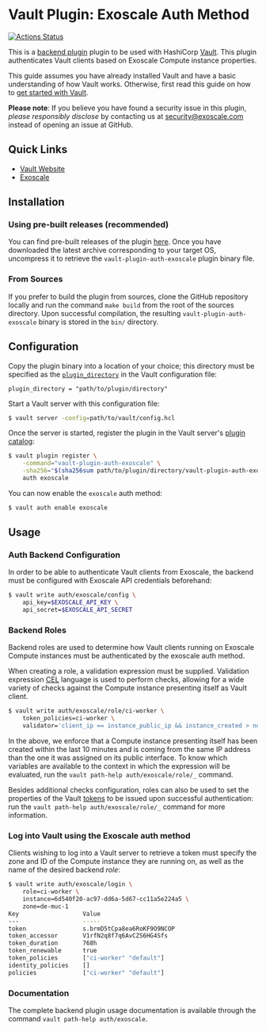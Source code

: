 # Vault Plugin: Exoscale Auth Method

[![Actions Status](https://github.com/exoscale/vault-plugin-auth-exoscale/workflows/CI/badge.svg?branch=master)](https://github.com/exoscale/vault-plugin-auth-exoscale/actions?query=workflow%3ACI+branch%3Amaster)

This is a [backend plugin][vault-doc-plugins] plugin to be used with HashiCorp [Vault](https://www.vaultproject.io/). This plugin authenticates Vault clients based on Exoscale Compute instance properties.

This guide assumes you have already installed Vault and have a basic understanding of how Vault works. Otherwise, first read this guide on how to [get started with Vault][vault-doc-intro].

**Please note**: If you believe you have found a security issue in this plugin, _please responsibly disclose_ by contacting us at [security@exoscale.com](mailto:security@exoscale.com) instead of opening an issue at GitHub.


## Quick Links

- [Vault Website](https://www.vaultproject.io)
- [Exoscale](https://www.exoscale.com/)


## Installation

### Using pre-built releases (recommended)

You can find pre-built releases of the plugin [here][gh-releases]. Once you have downloaded the latest archive corresponding to your target OS, uncompress it to retrieve the `vault-plugin-auth-exoscale` plugin binary file.


### From Sources

If you prefer to build the plugin from sources, clone the GitHub repository locally and run the command `make build` from the root of the sources directory. Upon successful compilation, the resulting `vault-plugin-auth-exoscale` binary is stored in the `bin/` directory.


## Configuration

Copy the plugin binary into a location of your choice; this directory must be specified as the [`plugin_directory`][vault-doc-plugin-dir] in the Vault configuration file:

```hcl
plugin_directory = "path/to/plugin/directory"
```

Start a Vault server with this configuration file:

```sh
$ vault server -config=path/to/vault/config.hcl
```

Once the server is started, register the plugin in the Vault server's [plugin catalog][vault-doc-plugin-catalog]:

```sh
$ vault plugin register \
    -command="vault-plugin-auth-exoscale" \
    -sha256="$(sha256sum path/to/plugin/directory/vault-plugin-auth-exoscale | cut -d " " -f 1)" \
    auth exoscale
```

You can now enable the `exoscale` auth method:

```sh
$ vault auth enable exoscale
```


## Usage

### Auth Backend Configuration

In order to be able to authenticate Vault clients from Exoscale, the backend must be configured with Exoscale API credentials beforehand:

```sh
$ vault write auth/exoscale/config \
    api_key=$EXOSCALE_API_KEY \
    api_secret=$EXOSCALE_API_SECRET
```


### Backend Roles

Backend roles are used to determine how Vault clients running on Exoscale Compute instances must be authenticated by the exoscale auth method.

When creating a role, a validation expression must be supplied. Validation expression [CEL][cel] language is used to perform checks, allowing for a wide variety of checks against the Compute instance presenting itself as Vault client.


```sh
$ vault write auth/exoscale/role/ci-worker \
    token_policies=ci-worker \
    validator='client_ip == instance_public_ip && instance_created > now - duration("10m")'
```

In the above, we enforce that a Compute instance presenting itself has been created within the last 10 minutes and is coming from the same IP address than the one it was assigned on its public interface. To know which variables are available to the context in which the expression will be evaluated, run the `vault path-help auth/exoscale/role/_` command.

Besides additional checks configuration, roles can also be used to set the properties of the Vault [tokens][vault-doc-tokens] to be issued upon successful authentication: run the `vault path-help auth/exoscale/role/_` command for more information.


### Log into Vault using the Exoscale auth method

Clients wishing to log into a Vault server to retrieve a token must specify the zone and ID of the Compute instance they are running on, as well as the name of the desired backend *role*:

```sh
$ vault write auth/exoscale/login \
    role=ci-worker \
    instance=6d540f20-ac97-dd6a-5d67-cc11a5e224a5 \
    zone=de-muc-1
Key                  Value
---                  -----
token                s.brmD5tCpa8ea6RoKF9O9NCOP
token_accessor       V1rfN2q8f7q6AvCZS6HG4Sfs
token_duration       768h
token_renewable      true
token_policies       ["ci-worker" "default"]
identity_policies    []
policies             ["ci-worker" "default"]
```


### Documentation

The complete backend plugin usage documentation is available through the command `vault path-help auth/exoscale`.


[cel]: https://opensource.google/projects/cel
[exo-doc-instance-pools]: https://community.exoscale.com/documentation/compute/instance-pools/
[gh-releases]: https://github.com/exoscale/vault-plugin-auth-exoscale/releases
[vault-doc-intro]: https://www.vaultproject.io/intro/getting-started/install.html
[vault-doc-plugin-catalog]: https://www.vaultproject.io/docs/internals/plugins.html#plugin-catalog
[vault-doc-plugin-dir]: https://www.vaultproject.io/docs/configuration/index.html#plugin_directory
[vault-doc-plugins]: https://www.vaultproject.io/docs/internals/plugins.html
[vault-doc-tokens]: https://www.vaultproject.io/docs/concepts/tokens
